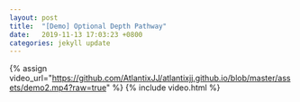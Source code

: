 ```yaml
---
layout: post
title:  "[Demo] Optional Depth Pathway"
date:   2019-11-13 17:03:23 +0800
categories: jekyll update
---
```


{% assign video_url="https://github.com/AtlantixJJ/atlantixjj.github.io/blob/master/assets/demo2.mp4?raw=true" %}
{% include video.html %}